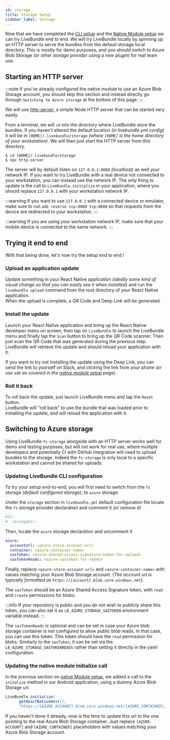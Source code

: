 ```yaml
---
id: storage
title: Storage Setup
sidebar_label: Storage
---
```


Now that we have completed the [CLI setup](./cli) and the [Native Module setup](./native-module) we can try LiveBundle end to end. We will try LiveBundle locally by spinning up an HTTP server to serve the bundles from the default storage local directory. This is mostly for demo purposes, and you should switch to Azure Blob Storage _(or other storage provider using a new plugin)_ for real team use.

## Starting an HTTP server

:::note
If you've already configured the native module to use an Azure Blob Storage account, you should  skip this section and instead directly go through `Switching to Azure storage` at the bottom of this page.
:::

We will use [http-server][1], a simple Node HTTP server that can be started very easily.

From a terminal, we will `cd` into the directory where LiveBundle store the bundles. If you haven't altered the default location _(in livebundle.yml config)_ it will be in `[HOME]/.livebundle/storage` _(where `[HOME]` is the home directory of your workstation)_. We will then just start the HTTP server from this directory.

```
$ cd [HOME]/.livebundle/storage
$ npx http-server
```

The server will by default listen on `127.0.0.1:8080` _(localhost)_ as well your network IP. If you want to try LiveBundle with a real device not connected to your workstation, you can instead use the network IP. The only thing to update is the call to `LiveBundle.initialize` in your application, where you should replace `127.0.0.1` with your workstation network IP.

:::warning
If you want to use `127.0.0.1` with a connected device or emulator, make sure to run `adb reverse tcp:8080 tcp:8080` so that requests from the device are redirected to your workstation.
:::

:::warning
If you are using your workstation network IP, make sure that your mobile device is connected to the same network.
:::

## Trying it end to end

With that being done, let's now try the setup end to end !

### Upload an application update

Update something in your React Native application *(ideally some kind of visual change so that you can easily see it when installed)* and run the `livebundle upload` command from the root directory of your React Native application.<br/>
When the upload is complete, a QR Code and Deep Link will be generated.

### Install the update

Launch your React Native application and bring up the React Native developer menu on screen, then tap on `LiveBundle` to launch the LiveBundle menu and finally tap the `Scan` button to bring up the QR Code scanner. Then just scan the QR Code that was generated during the previous step. LiveBundle will retrieve the update and should reload your application with it.

If you want to try out installing the update using the Deep Link, you can send the link to yourself on Slack, and clicking the link from your phone _(or use `adb` as covered in the [native module setup](./native-module.md) page)_.

### Roll it back

To roll back the update, just launch LiveBundle menu and tap the `Reset` button.<br/>
LiveBundle will "roll back" to use the bundle that was loaded prior to installing the update, and will reload the application with it.

## Switching to Azure storage

Using LiveBundle `fs-storage` alongside with an HTTP server works well for demo and testing purposes, but will not work for real use, where multiple developers and potentially CI with GitHub integration will need to upload bundles to the storage. Indeed the `fs-storage` is only local to a specific workstation and cannot be shared for uploads.

### Updating LiveBundle CLI configuration

To try your setup end-to-end, you will first need to switch from the `fs` storage *(default configured storage)*, to `azure` storage.

Under the `storage` section in `livebundle.yml` default configuration file locate the `fs` storage provider declaration and comment it *(or remove it)*

```yaml
#fs:
#  storageDir:
```

Then, locate the `azure` storage declaration and uncomment it

```yaml
azure:
  accountUrl: <azure-store-account-url>
  container: <azure-container-name>
  sasToken: <azure-shared-access-signature-token-for-upload>
  sasTokenReads: <azure-sastoken-for-reads>
```

Finally, replace `<azure-store-account-url>` and `<azure-container-name>` with values matching your Azure Blob Storage account. *(The account url is typically formatted as `https://[account].blob.core.windows.net`)*.

The `sasToken` should be an Azure Shared Access Signature token, with `read` and `create` permissions for blobs.

:::info
If your repository is public and you do not wish to publicly share this token, you can also set it as `LB_AZURE_STORAGE_SASTOKEN` environment variable instead.
:::

The `sasTokenReads` is optional and can be set in case your Azure blob storage container is not configured to allow public blob reads. In that case, you can use this token. This token should have the `read` permission for blobs. Similarly to the `sasToken`, it can be set via the `LB_AZURE_STORAGE_SASTOKENREADS` rather than setting it directly in the yaml configuration.

### Updating the native module initialize call

In the previous section on [native Module setup](./native-module), we added a call to the `initalize` method in our Android application, using a dummy Azure Blob Storage url.

```java
LiveBundle.initialize(
      getReactNativeHost(),
      "https://[AZURE_ACCOUNT].blob.core.windows.net/[AZURE_CONTAINER]/");
```

If you haven't done it already, now is the time to update this url to the one pointing to the real Azure Blob Storage container. Just replace `[AZURE-ACCOUNT]` and `[AZURE_CONTAINER]` placeholders with values matching your Azure Blob Storage account.

[1]: https://github.com/http-party/http-server
